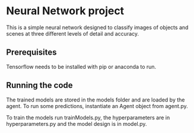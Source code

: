 # Neural Network project
This is a simple neural network designed to classify images of objects and scenes at three different levels of detail and accuracy.

## Prerequisites

Tensorflow needs to be installed with pip or anaconda to run.

## Running the code

The trained models are stored in the models folder and are loaded by the agent. To run some predictions, instantiate an Agent object from agent.py.

To train the models run trainModels.py, the hyperparameters are in hyperparameters.py and the model design is in model.py.
